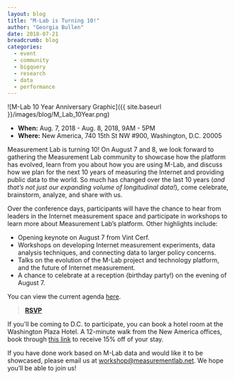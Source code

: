 ```yaml
---
layout: blog
title: "M-Lab is Turning 10!"
author: "Georgia Bullen"
date: 2018-07-21
breadcrumb: blog
categories:
  - event
  - community
  - bigquery
  - research
  - data
  - performance
---
```


![M-Lab 10 Year Anniversary Graphic]({{ site.baseurl }}/images/blog/M_Lab_10Year.png)

* **When:** Aug. 7, 2018 - Aug. 8, 2018, 9AM - 5PM
* **Where:** New America, 740 15th St NW #900, Washington, D.C. 20005

Measurement Lab is turning 10! On August 7 and 8, we look forward to gathering the Measurement Lab community to showcase how the platform has evolved, learn from you about how you are using M-Lab, and discuss how we plan for the next 10 years of measuring the Internet and providing public data to the world. So much has changed over the last 10 years (*and that’s not just our expanding volume of longitudinal data!*), come celebrate, brainstorm, analyze, and share with us.

<!--more-->

Over the conference days, participants will have the chance to hear from leaders in the Internet measurement space and participate in workshops to learn more about Measurement Lab’s platform. Other highlights include:

* Opening keynote on August 7 from Vint Cerf.
* Workshops on developing Internet measurement experiments, data analysis techniques, and connecting data to larger policy concerns.
* Talks on the evolution of the M-Lab project and technology platform, and the future of Internet measurement.
* A chance to celebrate at a reception (birthday party!) on the evening of August 7.

You can view the current agenda [here](https://www.newamerica.org/documents/2385/M-Lab_agenda.pdf).

> [**RSVP**](http://newamerica.cvent.com/d/7gqm0x/4W?_ga=2.121174539.2091418.1531860945-1759573491.1487868208)

If you'll be coming to D.C. to participate, you can book a hotel room at the Washington Plaza Hotel. A 12-minute walk from the New America offices, book through [this link](http://www.cvent.com/events/mproc.aspx?m=248213b5-9d5c-4dae-aa99-4fe6d7b08f85&u=https%3a%2f%2fwww.reservations-page.com%2fC00519%2fH11149%2fov.aspx%3fpc%3dNEWAM&l=this+link) to receive 15% off of your stay.

If you have done work based on M-Lab data and would like it to be showcased, please email us at workshop@measurementlab.net. We hope you’ll be able to join us!